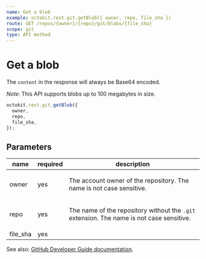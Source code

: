 ```yaml
---
name: Get a blob
example: octokit.rest.git.getBlob({ owner, repo, file_sha })
route: GET /repos/{owner}/{repo}/git/blobs/{file_sha}
scope: git
type: API method
---
```


# Get a blob

The `content` in the response will always be Base64 encoded.

_Note_: This API supports blobs up to 100 megabytes in size.

```js
octokit.rest.git.getBlob({
  owner,
  repo,
  file_sha,
});
```

## Parameters

<table>
  <thead>
    <tr>
      <th>name</th>
      <th>required</th>
      <th>description</th>
    </tr>
  </thead>
  <tbody>
    <tr><td>owner</td><td>yes</td><td>

The account owner of the repository. The name is not case sensitive.

</td></tr>
<tr><td>repo</td><td>yes</td><td>

The name of the repository without the `.git` extension. The name is not case sensitive.

</td></tr>
<tr><td>file_sha</td><td>yes</td><td>

</td></tr>
  </tbody>
</table>

See also: [GitHub Developer Guide documentation](https://docs.github.com/rest/git/blobs#get-a-blob).
